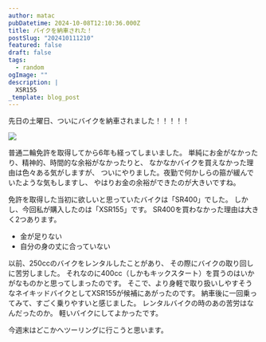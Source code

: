 ```yaml
---
author: matac
pubDatetime: 2024-10-08T12:10:36.000Z
title: バイクを納車された！
postSlug: "202410111210"
featured: false
draft: false
tags:
  - random
ogImage: ""
description: |
  XSR155
_template: blog_post
---
```


先日の土曜日、ついにバイクを納車されました！！！！！

![](/img/xsr155.jpg)

普通二輪免許を取得してから6年も経ってしまいました。
単純にお金がなかったり、精神的、時間的な余裕がなかったりと、
なかなかバイクを買えなかった理由は色々ある気がしますが、
ついにやりました。夜勤で何かしらの箍が緩んでいたような気もしますし、
やはりお金の余裕ができたのが大きいですね。

免許を取得した当初に欲しいと思っていたバイクは「SR400」でした。
しかし、今回私が購入したのは「XSR155」です。
SR400を買わなかった理由は大きく2つあります。

- 金が足りない
- 自分の身の丈に合っていない

以前、250ccのバイクをレンタルしたことがあり、
その際にバイクの取り回しに苦労しました。
それなのに400cc（しかもキックスタート）を買うのはいかがなものかと思ってしまったのです。
そこで、より身軽で取り扱いしやすそうなネイキッドバイクとしてXSR155が候補にあがったのです。
納車後に一回乗ってみて、すごく乗りやすいと感じました。
レンタルバイクの時のあの苦労はなんだったのか。
軽いバイクにしてよかったです。

今週末はどこかへツーリングに行こうと思います。
